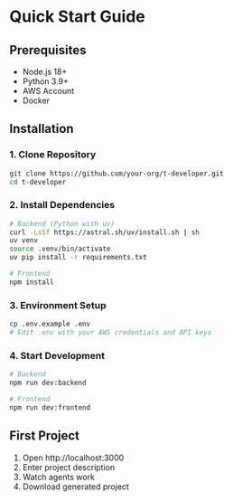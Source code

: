 # Quick Start Guide

## Prerequisites
- Node.js 18+
- Python 3.9+
- AWS Account
- Docker

## Installation

### 1. Clone Repository
```bash
git clone https://github.com/your-org/t-developer.git
cd t-developer
```

### 2. Install Dependencies
```bash
# Backend (Python with uv)
curl -LsSf https://astral.sh/uv/install.sh | sh
uv venv
source .venv/bin/activate
uv pip install -r requirements.txt

# Frontend
npm install
```

### 3. Environment Setup
```bash
cp .env.example .env
# Edit .env with your AWS credentials and API keys
```

### 4. Start Development
```bash
# Backend
npm run dev:backend

# Frontend
npm run dev:frontend
```

## First Project
1. Open http://localhost:3000
2. Enter project description
3. Watch agents work
4. Download generated project